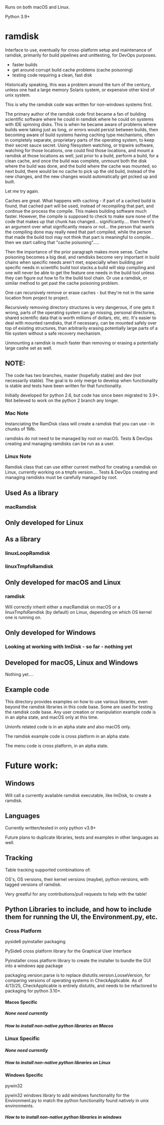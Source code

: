 
Runs on both macOS and Linux.

Python 3.9+

# ramdisk

Interface to use, eventually for cross-platform setup and maintenance of ramdisk, primarily for build pipelines and unittesting, for DevOps purposes.

* faster builds
* get around corrupt build cache problems (cache poisoning)
* testing code requiring a clean, fast disk

Historically speaking, this was a problem around the turn of the century, unless one had a large memory Solaris system, or expensive other kind of unix system.

This is why the ramdisk code was written for non-windows systems first.

The primary author of the ramdisk code first became a fan of building scientific software where he could in ramdisk where he could on systems with IDE spinning disks.  This is when he became aware of problems where builds were taking just as long, or errors would persist between builds, then becoming aware of build systems having caching type mechanisms, often in completely separate, proprietary parts of the operating system, to keep their secret sauce secret.  Using filesystem watching, or tripwire software, watching for those locations, one could find those locations, and mount a ramdisk at those locations as well, just prior to a build, perform a build, for a clean cache, and once the build was complete, unmount both the disk where the build was done, and the build where the cache was mounted, so next build, there would be no cache to pick up the old build, instead of the new changes, and the new changes would automatically get picked up and built.

Let me try again.

Caches are great.  What happens with caching - if part of a cached build is found, that cached part will be used, instead of recompiling that part, and continue the process the compile.  This makes building software much faster.  However, the compile is supposed to check to make sure none of the code that makes up that chunk has changed... significantly.... then there's an argument over what significantly means or not... the person that wants the compiling done may really need that part compiled, while the person that made the build tool may not think that part is meaningful to compile... then we start calling that "cache poisoning"..... 

Then the importance of the prior paragraph makes more sense.  Cache poisoning becomes a big deal, and ramdisks become very important in build chains when specific needs aren't met, especially when building per specific needs in scientific build tool stacks.a build will skip compiling and one will never be able to get the feature one needs in the build tool unless they can figure out how to fix the build tool chain.  Or use a ramdisk, or similar method to get past the cache poisoning problem.

One can recursively remove or erase caches - but they're not in the same location from project to project.

Recursively removing directory structures is very dangerous, if one gets it wrong, parts of the operating system can go missing, personal directories, shared scientific data that is worth millions of dollars, etc, etc.  It's easier to deal with mounted ramdisks, that if necessary, can be mounted safely over top of existing structures, than arbitrarily erasing potentially large parts of a file system without a safe recovery mechanism.

Unmounting a ramdisk is much faster than removing or erasing a potentially large cashe set as well.


## NOTE:
The code has two branches, master (hopefully stable) and dev (not necessarily stable).  The goal is to only merge to develop when functionality is stable and tests have been written for that functionality.

Initially developed for python 2.6, but code has since been migrated to 3.9+.  Not believed to work on the python 2 branch any longer.

### Mac Note

Instanciating the RamDisk class will create a ramdisk that you can use - in chunks of 1Mb.

ramdisks do not need to be managed by root on macOS.   Tests & DevOps creating and managing ramdisks can be run as a user.

### Linux Note

Ramdisk class that can use either current method for creating a ramdisk on Linux, currently working on a tmpfs version....  Tests & DevOps creating and managing ramdisks must be carefully managed by root.

## Used As a library

### macRamdisk

## Only developed for Linux

## As a library

### linuxLoopRamdisk

### linuxTmpfsRamdisk

## Only developed for macOS and Linux

### ramdisk

Will correctly inherit either a macRamdisk on macOS or a linuxTmpfsRamdisk (by default) on Linux, depending on which OS kernel one is running on.

## Only developed for Windows

### Looking at working with ImDisk - so far - nothing yet

## Developed for macOS, Linux and Windows

Nothing yet....

## Example code

This directory provides examples on how to use various libraries, even beyond the ramdisk libraries in this code base.  Some are used for testing the ramdisk code base.  Any user creation or manipulation example code is in an alpha state, and macOS only at this time.

Unionfs related code is in an alpha state and also macOS only.

The ramdisk example code is cross platform in an alpha state.

The menu code is cross platform, in an alpha state.

# Future work:

## Windows

Will call a currently available ramdisk executable, like ImDisk, to create a ramdisk.

## Languages

Currently written/tested in only python v3.9+

Future plans to duplicate libraries, tests and examples in other languages as well.

## Tracking

Table tracking supported combinations of:

OS's, OS versions, their kernel versions (maybe), python versions, with tagged versions of ramdisk.

Very greatful for any contributions/pull requests to help with the table!

## Python Libraries to include, and how to include them for running the UI, the Environment.py, etc.


### Cross Platform

pyside6
pyinstaller
packaging


PySide6 cross platform library for the Graphical User Interface

Pyinstaller cross platform library to create the installer to bundle the GUI into a windows app package

packaging.version.parse is to replace distutils.version.LooseVersion, for comparing versions of operating systems in CheckApplicable.  As of 4/13/25, CheckApplicable is entirely distutils, and needs to be refactored to packaging for python 3.10+.

#### Macos Specific

##### None need currently

##### How to install non-native python libraries on Macos

### Linux Specific

##### None need currently

##### How to install non-native python libraries on Linux

#### Windows Specific

pywin32  

pywin32 windows library to add windows functionality for the Environment.py to match the python functionality found natively in unix environments.

##### How to to install non-native python libraries in windows


